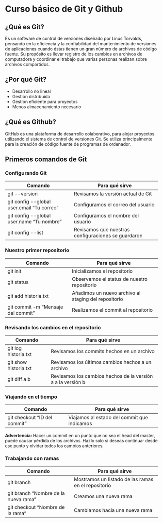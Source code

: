 # Curso básico de Git y Github

## ¿Qué es Git?

Es un software de control de versiones diseñado por Linus Torvalds, pensando en
la eficiencia y la confiabilidad del mantenimiento de versiones de aplicaciones
cuando éstas tienen un gran número de archivos de código fuente. Su propósito es
llevar registro de los cambios en archivos de computadora y coordinar el trabajo
que varias personas realizan sobre archivos compartidos.

## ¿Por qué Git?

-   Desarrollo no lineal
-   Gestión distribuida
-   Gestión eficiente para proyectos
-   Menos almacenamiento necesario

## ¿Qué es Github?

GitHub es una plataforma de desarrollo colaborativo, para alojar proyectos
utilizando el sistema de control de versiones Git. Se utiliza principalmente
para la creación de código fuente de programas de ordenador.

## Primeros comandos de Git

### Configurando Git

| Comando                                    | Para qué sirve                                      |
| ------------------------------------------ | --------------------------------------------------- |
| git --version                              | Revisamos la versión actual de Git                  |
| git config --global user.email “Tu correo” | Configuramos el correo del usuario                  |
| git config --global user.name “Tu nombre”  | Configuramos el nombre del usuario                  |
| git config --list                          | Revisamos que nuestras configuraciones se guardaron |

### Nuestro primer repositorio

| Comando                            | Para qué sirve                                       |
| ---------------------------------- | ---------------------------------------------------- |
| git init                           | Inicializamos el repositorio                         |
| git status                         | Observamos el status de nuestro repositorio          |
| git add historia.txt               | Añadimos un nuevo archivo al staging del repositorio |
| git commit -m “Mensaje del commit” | Realizamos el commit al repositorio                  |

### Revisando los cambios en el repositorio

| Comando               | Para qué sirve                                              |
| --------------------- | ----------------------------------------------------------- |
| git log historia.txt  | Revisamos los commits hechos en un archivo                  |
| git show historia.txt | Revisamos los últimos cambios hechos a un archivo           |
| git diff a b          | Revisamos los cambios hechos de la versión a a la versión b |

### Viajando en el tiempo

| Comando                      | Para qué sirve                              |
| ---------------------------- | ------------------------------------------- |
| git checkout “ID del commit” | Viajamos al estado del commit que indicamos |

**Advertencia:** Hacer un commit en un punto que no sea el head del master,
puede causar pérdida de los archivos. Hazlo solo si deseas continuar desde ese
punto y olvidar todos los cambios anteriores.

### Trabajando con ramas

| Comando                              | Para qué sirve                                      |
| ------------------------------------ | --------------------------------------------------- |
| git branch                           | Mostramos un listado de las ramas en el repositorio |
| git branch “Nombre de la nueva rama” | Creamos una nueva rama                              |
| git checkout “Nombre de la rama”     | Cambiamos hacia una nueva rama                      |
